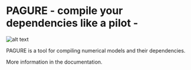 # PAGURE - compile your dependencies like a pilot -
![alt text](https://github.com/fretif/pagure/blob/master/pagure.jpeg?raw=true)

PAGURE is a tool for compiling numerical models and their dependencies.

More information in the documentation.
